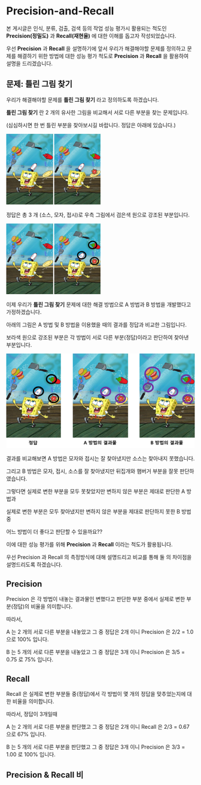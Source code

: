 # Precision-and-Recall

본 게시글은 인식, 분류, 검출, 검색 등의 작업 성능 평가시 활용되는 척도인 **Precision(정밀도)** 과 **Recall(재현율)** 에 대한 이해를 돕고자 작성되었습니다.

우선 **Precision** 과 **Recall** 을 설명하기에 앞서 우리가 해결해야할 문제를 정의하고 문제를 해결하기 위한 방법에 대한 성능 평가 척도로 **Precision** 과 **Recall** 을 활용하여 설명을 드리겠습니다.

## 문제: 틀린 그림 찾기

우리가 해결해야할 문제를 **틀린 그림 찾기** 라고 정의하도록 하겠습니다.

**틀린 그림 찾기** 란 2 개의 유사한 그림을 비교해서 서로 다른 부분을 찾는 문제입니다.

(심심하시면 한 번 틀린 부분을 찾아보시길 바랍니다. 정답은 아래에 있습니다.)

<img src="./figures/sponge.jpg" width="50%">

정답은 총 3 개 (소스, 모자, 접시)로 우측 그림에서 검은색 원으로 강조된 부분입니다.

<img src="./figures/answer.png" width="50%">

이제 우리가 **틀린 그림 찾기** 문제에 대한 해결 방법으로 A 방법과 B 방법을 개발했다고 가정하겠습니다.

아래의 그림은 A 방법 및 B 방법을 이용했을 때의 결과를 정답과 비교한 그림입니다. 

보라색 원으로 강조된 부분은 각 방법이 서로 다른 부분(정답)이라고 판단하여 찾아낸 부분입니다.

![results](./figures/results.png)

결과를 비교해보면 A 방법은 모자와 접시는 잘 찾아냈지만 소스는 찾아내지 못했습니다. 

그리고 B 방법은 모자, 접시, 소스를 잘 찾아냈지만 뒤집개와 햄버거 부분을 잘못 판단하였습니다.

그렇다면 실제로 변한 부분을 모두 못찾았지만 변하지 않은 부분은 제대로 판단한 A 방법과 

실제로 변한 부분은 모두 찾아냈지만 변하지 않은 부분을 제대로 판단하지 못한 B 방법 중 

어느 방법이 더 좋다고 판단할 수 있을까요??

이에 대한 성능 평가를 위해 **Precision** 과 **Recall** 이라는 척도가 활용됩니다.

우선 Precision 과 Recall 의 측정방식에 대해 설명드리고 비교를 통해 둘 의 차이점을 설명드리도록 하겠습니다.

## Precision

Precision 은 각 방법이 내놓는 결과물인 변했다고 판단한 부분 중에서 실제로 변한 부분(정답)의 비율을 의미합니다.

따라서,

A 는 2 개의 서로 다른 부분을 내놓았고 그 중 정답은 2개 이니 Precision 은 2/2 = 1.0 으로 100% 입니다. 

B 는 5 개의 서로 다른 부분을 내놓았고 그 중 정답은 3개 이니 Precision 은 3/5 = 0.75 로 75% 입니다.

## Recall

Recall 은 실제로 변한 부분들 중(정답)에서 각 방법이 몇 개의 정답을 맞추었는지에 대한 비율을 의미합니다.

따라서, 정답이 3개일때

A 는 2 개의 서로 다른 부분을 판단했고 그 중 정답은 2개 이니 Recall 은 2/3 = 0.67 으로 67% 입니다. 

B 는 5 개의 서로 다른 부분을 판단했고 그 중 정답은 3개 이니 Precision 은 3/3 = 1.00 로 100% 입니다.

## Precision & Recall 비
